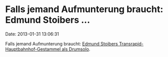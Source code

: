 Falls jemand Aufmunterung braucht: Edmund Stoibers \...
=======================================================

Date: 2013-01-31 13:06:31

Falls jemand Aufmunterung braucht: [Edmund Stoibers
Transrapid-Hauptbahnhof-Gestammel als
Drumsolo](http://www.youtube.com/watch?v=9Vg2h_nW0bA).

